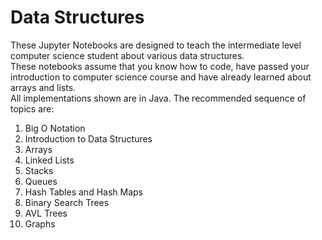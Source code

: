 # Data Structures
These Jupyter Notebooks are designed to teach the intermediate level computer science student about various data structures.<br>
These notebooks assume that you know how to code, have passed your introduction to computer science course and have already learned about arrays and lists.<br>
All implementations shown are in Java.
The recommended sequence of topics are: <br>
<ol>
  <li>Big O Notation </li>
  <li>Introduction to Data Structures</li>
  <li>Arrays</li>
  <li>Linked Lists </li>
  <li>Stacks </li>
  <li>Queues </li>
  <li>Hash Tables and Hash Maps</li>
  <li>Binary Search Trees </li>
  <li>AVL Trees </li>
  <li>Graphs </li>
</ol>
